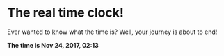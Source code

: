 # The real time clock!

Ever wanted to know what the time is? Well, your journey is about to end!

**The time is Nov 24, 2017, 02:13**